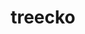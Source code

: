 ---
id: 252
title: treecko
types: [grass]
image: https://raw.githubusercontent.com/PokeAPI/sprites/master/sprites/pokemon/252.png
---